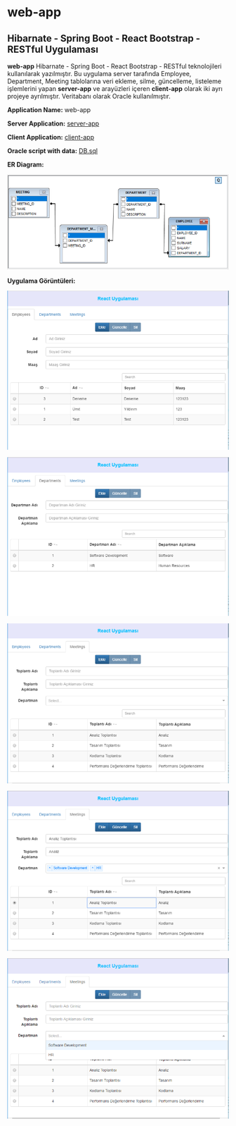 # web-app
Hibarnate - Spring Boot - React Bootstrap - RESTful Uygulaması
---
**web-app** Hibarnate - Spring Boot - React Bootstrap - RESTful teknolojileri kullanılarak yazılmıştır.
Bu uygulama server tarafında Employee, Department, Meeting tablolarına veri ekleme, silme, güncelleme, listeleme işlemlerini yapan **server-app** ve arayüzleri içeren **client-app** olarak iki ayrı projeye ayrılmıştır.
Veritabanı olarak Oracle kullanılmıştır.

**Application Name:** web-app

**Server Application:** [server-app](server-app)

**Client Application:** [client-app](client-app)

**Oracle script with data:** [DB.sql](dosyalar/DB.sql)

**ER Diagram:**

![ER](/dosyalar/DB_ER.PNG?raw=true "ER")

**Uygulama Görüntüleri:**

![Employees](/dosyalar/Employees.PNG?raw=true "ER")

![Departments](/dosyalar/Departments.PNG?raw=true "ER")

![Meetings_1](/dosyalar/Meetings_1.PNG?raw=true "ER")

![Meetings_2](/dosyalar/Meetings_2.PNG?raw=true "ER")

![Meetings_3](/dosyalar/Meetings_3.PNG?raw=true "ER")
